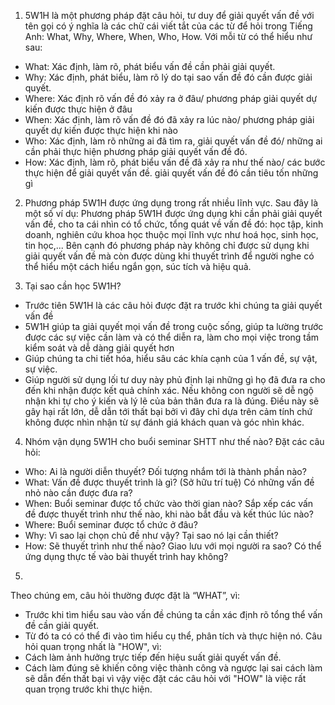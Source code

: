 1. 5W1H là một phương pháp đặt câu hỏi, tư duy để giải quyết vấn đề với tên gọi có ý nghĩa là các chữ cái viết tắt của các từ để hỏi trong Tiếng Anh: What, Why, Where, When, Who, How. Với mỗi từ có thể hiểu như sau:
- What: Xác định, làm rõ, phát biểu vấn đề cần phải giải quyết.
- Why: Xác định, phát biểu, làm rõ lý do tại sao vấn đề đó cần được giải quyết.
- Where: Xác định rõ vấn đề đó xảy ra ở đâu/ phương pháp giải quyết dự kiến được thực hiện ở đâu
- When: Xác định, làm rõ vấn đề đó đã xảy ra lúc nào/ phương pháp giải quyết dự kiến được thực hiện khi nào
- Who: Xác định, làm rõ những ai đã tìm ra, giải quyết vấn đề đó/ những ai cần phải thực hiện phương pháp giải quyết vấn đề đó.
- How: Xác định, làm rõ, phát biểu vấn đề đã xảy ra như thế nào/ các bước thực hiện để giải quyết vấn đề. giải quyết vấn đề đó cần tiêu tốn những gì

2. Phương pháp 5W1H được ứng dụng trong rất nhiều lĩnh vực. Sau đây là một số ví dụ:
Phương pháp 5W1H được ứng dụng khi cần phải giải quyết vấn đề, cho ta cái nhìn có tổ chức, tổng quát về vấn đề đó: học tập, kinh doanh, nghiên cứu khoa học thuộc mọi lĩnh vực như hoá học, sinh học, tin học,... Bên cạnh đó phương pháp này không chỉ được sử dụng khi giải quyết vấn đề mà còn được dùng khi thuyết trình để người nghe có thể hiểu một cách hiểu ngắn gọn, súc tích và hiệu quả.

3. Tại sao cần học 5W1H?
- Trước tiên 5W1H là các câu hỏi được đặt ra trước khi chúng ta giải quyết vấn đề
- 5W1H giúp ta giải quyết mọi vấn đề trong cuộc sống, giúp ta lường trước được các sự việc cần làm và có thể diễn ra, làm cho mọi việc trong tầm kiểm soát và dễ dàng giải quyết hơn
- Giúp chúng ta chi tiết hóa, hiểu sâu các khía cạnh của 1 vấn đề, sự vật, sự việc.
- Giúp người sử dụng lối tư duy này phủ định lại những gì họ đã đưa ra cho đến khi nhận được kết quả chính xác. Nếu không con người sẽ dễ ngộ nhận khi tự cho ý kiến và lý lẽ của bản thân đưa ra là đúng. Điều này sẽ gây hại rất lớn, dễ dẫn tới thất bại bởi vì đây chỉ dựa trên cảm tính chứ không được nhìn nhận từ sự đánh giá khách quan và góc nhìn khác.

4. Nhóm vận dụng 5W1H cho buổi seminar SHTT như thế nào?
Đặt các câu hỏi:
- Who: Ai là người diễn thuyết? Đối tượng nhắm tới là thành phần nào? 
- What: Vấn đề được thuyết trình là gì? (Sở hữu trí tuệ) Có những vấn đề nhỏ nào cần được đưa ra?
- When: Buổi seminar được tổ chức vào thời gian nào? Sắp xếp các vấn đề được thuyết trình như thế nào, khi nào bắt đầu và kết thúc lúc nào?
- Where: Buổi seminar được tổ chức ở đâu? 
- Why: Vì sao lại chọn chủ đề như vậy? Tại sao nó lại cần thiết?
- How: Sẽ thuyết trình như thế nào? Giao lưu với mọi người ra sao? Có thể ứng dụng thực tế vào bài thuyết trình hay không?

5. 
Theo chúng em, câu hỏi thường được đặt là “WHAT”, vì:
- Trước khi tìm hiểu sau vào vấn đề chúng ta cần xác định rõ tổng thể vấn đề cần giải quyết.
- Từ đó ta có có thể đi vào tìm hiểu cụ thể, phân tích và thực hiện nó.
Câu hỏi quan trọng nhất là "HOW", vì:
- Cách làm ảnh hưởng trực tiếp đến hiệu suất giải quyết vấn đề.
- Cách làm đúng sẽ khiến công việc thành công và ngược lại sai cách làm sẽ dẫn đến thất bại vì vậy việc đặt các câu hỏi với "HOW" là việc rất quan trọng trước khi thực hiện.
